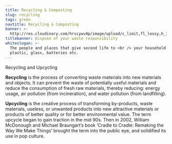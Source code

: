 ```yaml
---
title: Recycling & Composting
slug: recycling
tags: green
navtitle: Recycling & Composting
banner: >-
  http://res.cloudinary.com/hrscywv4p/image/upload/c_limit,fl_lossy,h_1500,w_2000,f_auto,q_auto/v1/1378019/kilarov-zaneit-634702-unsplash_zfrfwx.jpg
titlebanner: Dispose of your waste responsibility
whiteslogan: >-
  The people and places that give second life to <br /> your household paper,
  plastic, glass, batteries etc.
---
```

<p class="lead">Recycling and Upcycling</p>

**Recycling** is the process of converting waste materials into new materials and objects. It can prevent the waste of potentially useful materials and reduce the consumption of fresh raw materials, thereby reducing: energy usage, air pollution (from incineration), and water pollution (from landfilling).

**Upcycling** is the creative process of transforming by-products, waste materials, useless, or unwanted products into new attractive materials or products of better quality or for better environmental value. The term upcycle began to gain traction in the mid 90s. Then in 2002, William McDonough and Michael Braungart’s book ‘Cradle to Cradle: Remaking the Way We Make Things’ brought the term into the public eye, and solidified its use in pop culture.
